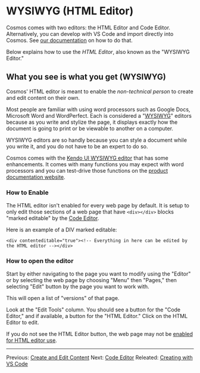 # WYSIWYG (HTML Editor)

Cosmos comes with two editors: the HTML Editor and Code Editor. Alternatively, you can develop with VS Code and import directly into Cosmos.  See [our documentation](https://github.com/CosmosSoftware/Cosmos.Cms/blob/main/Documentation/Content/Editors/Creating-with-VS-Code.md) on how to do that.

Below explains how to use the *HTML Editor*, also known as the "WYSIWYG Editor."

## What you see is what you get (WYSIWYG)
Cosmos' HTML editor is meant to enable the *non-technical person* to create and edit content on their own.

Most people are familiar with using word processors such as Google Docs, Microsoft Word and WordPerfect. Each is considered a "[WYSIWYG](https://en.wikipedia.org/wiki/WYSIWYG)" editors because as you write and stylize the page, it displays exactly how the document is going to print or be viewable to another on a computer.

WYSIWYG editors are so handly because you can style a document while you write it, and you do not have to be an expert to do so.

Cosmos comes with the [Kendo UI WYSIWYG editor](https://demos.telerik.com/kendo-ui/editor/index) that has some enhancements. It comes with many functions you may expect with word processors and you can test-drive those functions on the [product documentation website](https://demos.telerik.com/kendo-ui/editor/all-tools).

### How to Enable
The HTML editor isn't enabled for every web page by default.  It is setup to only edit those sections of a web page that have `<div></div>` blocks "marked editable" by the [Code Editor](https://github.com/CosmosSoftware/Cosmos.Cms/blob/main/Documentation/Content/Editors/CodeEditor.md).

Here is an example of a DIV marked editable:

`<div contenteditable="true"><!-- Everything in here can be edited by the HTML editor --></div>`

### How to open the editor
Start by either navigating to the page you want to modify using the "Editor" or by selecting the web page by choosing "Menu" then "Pages," then selecting "Edit" button by the page you want to work with.

This will open a list of "versions" of that page.

Look at the "Edit Tools" column. You should see a button for the "Code Editor," and if available, a button for the "HTML Editor." Click on the HTML Editor to edit.

If you do not see the HTML Editor button, the web page may not be [enabled for HTML editor use](#how-to-enable).
___
Previous: [Create and Edit Content](https://github.com/CosmosSoftware/Cosmos.Cms/tree/main/Documentation/Content) Next: [Code Editor](https://github.com/CosmosSoftware/Cosmos.Cms/blob/main/Documentation/Content/Editors/CodeEditor.md) Releated: [Creating with VS Code](https://github.com/CosmosSoftware/Cosmos.Cms/blob/main/Documentation/Content/Editors/Creating-with-VS-Code.md)
